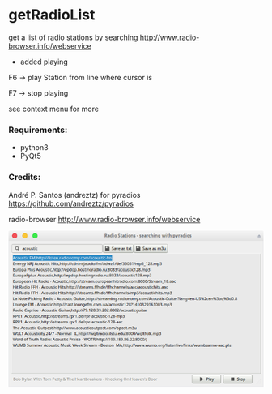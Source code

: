 # getRadioList
get a list of radio stations by searching http://www.radio-browser.info/webservice

- added playing

F6 -> play Station from line where cursor is

F7 -> stop playing

see context menu for more

### Requirements:
- python3
- PyQt5

### Credits: 
André P. Santos (andreztz) for pyradios
https://github.com/andreztz/pyradios

radio-browser
http://www.radio-browser.info/webservice

![alt screenshot](https://github.com/Axel-Erfurt/getRadioList/blob/master/screenshot.png)
